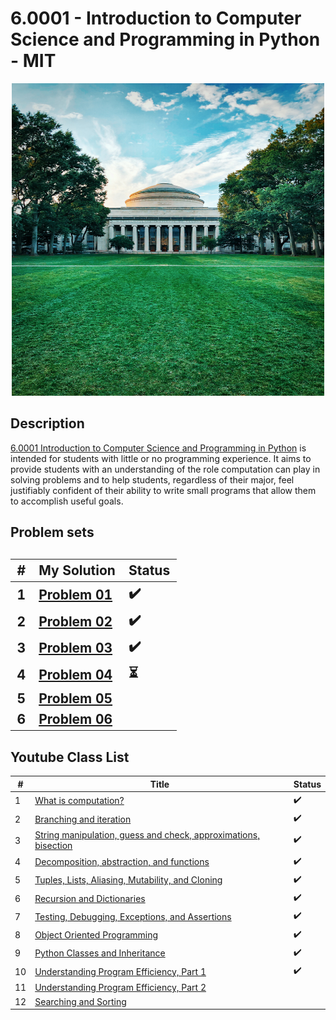 # 6.0001 - Introduction to Computer Science and Programming in Python - MIT 

<p align="center">
 <img src="mit.jpg" alt="MIT" height="500" width="500"/>
</p>

<h2>Description</h2>
<a href="https://ocw.mit.edu/courses/electrical-engineering-and-computer-science/6-0001-introduction-to-computer-science-and-programming-in-python-fall-2016/index.htm">6.0001 Introduction to Computer Science and Programming in Python</a> is intended for students with little or no programming experience. It aims to provide students with an understanding of the role computation can play in solving problems and to help students, regardless of their major, feel justifiably confident of their ability to write small programs that allow them to accomplish useful goals.

<h2> Problem sets <h2/>

| # | My Solution | Status |
| - | ----------- | ------ |
| 1 | [Problem 01](https://github.com/EmersonAires/Introduction_to_Computer_Science_and_Programming-_in_Python/tree/main/Solutions/ps1) | ✔️
| 2 | [Problem 02](https://github.com/EmersonAires/Introduction_to_Computer_Science_and_Programming-_in_Python/tree/main/Solutions/ps2) | ✔️
| 3 | [Problem 03](https://github.com/EmersonAires/Introduction_to_Computer_Science_and_Programming-_in_Python/tree/main/Solutions/ps3) | ✔️
| 4 | [Problem 04]() | ⏳
| 5 | [Problem 05]() |
| 6 | [Problem 06]() |

<h2> Youtube Class List</h2>

| # | Title | Status |
| - | ----- | ------ |
| 1 |  [What is computation?](https://youtu.be/nykOeWgQcHM?list=PLUl4u3cNGP63WbdFxL8giv4yhgdMGaZNA) |✔️|
| 2 |  [Branching and iteration](https://youtu.be/0jljZRnHwOI?list=PLUl4u3cNGP63WbdFxL8giv4yhgdMGaZNA) |✔️|
| 3 |  [String manipulation, guess and check, approximations, bisection](https://youtu.be/SE4P7IVCunE?list=PLUl4u3cNGP63WbdFxL8giv4yhgdMGaZNA) |✔️|
| 4 |  [Decomposition, abstraction, and functions](https://youtu.be/MjbuarJ7SE0?list=PLUl4u3cNGP63WbdFxL8giv4yhgdMGaZNA) |✔️|
| 5 |  [Tuples, Lists, Aliasing, Mutability, and Cloning](https://youtu.be/RvRKT-jXvko?list=PLUl4u3cNGP63WbdFxL8giv4yhgdMGaZNA) |✔️|
| 6 |  [Recursion and Dictionaries](https://youtu.be/WPSeyjX1-4s?list=PLUl4u3cNGP63WbdFxL8giv4yhgdMGaZNA) |✔️|
| 7 |  [Testing, Debugging, Exceptions, and Assertions](https://youtu.be/9H6muyZjms0?list=PLUl4u3cNGP63WbdFxL8giv4yhgdMGaZNA) |✔️|
| 8 |  [Object Oriented Programming](https://youtu.be/-DP1i2ZU9gk?list=PLUl4u3cNGP63WbdFxL8giv4yhgdMGaZNA) |✔️|
| 9 |  [ Python Classes and Inheritance](https://youtu.be/FlGjISF3l78?list=PLUl4u3cNGP63WbdFxL8giv4yhgdMGaZNA) |✔️|
| 10 | [Understanding Program Efficiency, Part 1](https://youtu.be/o9nW0uBqvEo?list=PLUl4u3cNGP63WbdFxL8giv4yhgdMGaZNA) |✔️ |
| 11 | [Understanding Program Efficiency, Part 2](https://youtu.be/7lQXYl_L28w?list=PLUl4u3cNGP63WbdFxL8giv4yhgdMGaZNA) | |
| 12 | [Searching and Sorting](https://youtu.be/6LOwPhPDwVc?list=PLUl4u3cNGP63WbdFxL8giv4yhgdMGaZNA) | |

